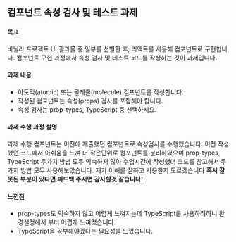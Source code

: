 ## 컴포넌트 속성 검사 및 테스트 과제

#### 목표

바닐라 프로젝트 UI 결과물 중 일부를 선별한 후, 리액트를 사용해 컴포넌트로 구현합니다. 컴포넌트 구현 과정에서 속성 검사 및 테스트 코드를 작성하는 것이 과제입니다.

#### 과제 내용

- 아토믹(atomic) 또는 몰레큘(molecule) 컴포넌트를 작성합니다.
- 작성된 컴포넌트는 속성(props) 검사를 포함해야 합니다.
- 속성 검사는 prop-types, TypeScript 중 선택하세요.

#### 과제 수행 과정 설명

과제 수행 컴포넌트는 이전에 제출했던 컴포넌트로 속성검사를 수행했습니다.
이전 작성했던 코드에서 아쉬움을 느껴 더 작은단위로 컴포넌트를 분리하였으며
prop-types, TypeScript 두가지 방법 모두 익숙하지 않아 수업시간에 작성했더 코드를 참고해서 두가지 방법 모두 사용해보았습니다.
제가 이해를 잘하고 사용한지 모르겠습니다
**혹시 잘못된 부분이 있다면 피드백 주시면 감사할것 같습니다!**

#### 느낀점

- prop-types도 익숙하지 않고 어렵게 느껴지는데 TypeScript를 사용하려하니 환경설정에서 부터 어렵게 느껴졌습니다.
- TypeScript을 공부해야겠다는 필요성을 느꼈습니다.
